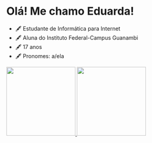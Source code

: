 # Olá! Me chamo Eduarda!

* 🖋️  Estudante de Informática para Internet
* 🖋️  Aluna do Instituto Federal-Campus Guanambi
* 🖋️ 17 anos
* 🖋️  Pronomes: a/ela

<div>
<a href="https://beacons.ai/eduardafraga"><img height="180em" src="https://github-readme-stats.vercel.app/api?username=anuraghazra&show_icons=true&hide=contribs,prs&cache_seconds=86400&theme=cobalt"/>
<a href="https://beacons.ai/eduardafraga"><img height="180em" src="https://github-readme-stats.vercel.app/api/pin/?username=anuraghazra&repo=github-readme-stats&cache_seconds=86400&theme=cobalt"/>
</div> 

